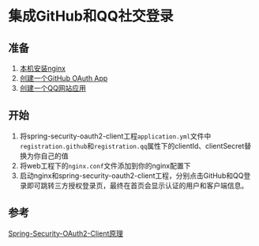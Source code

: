# 集成GitHub和QQ社交登录
## 准备
1. [本机安装nginx](http://nginx.org/en/download.html)
2. [创建一个GitHub OAuth App](https://github.com/settings/developers)
3. [创建一个QQ网站应用](https://connect.qq.com)
## 开始
1. 将spring-security-oauth2-client工程`application.yml`文件中`registration.github`和`registration.qq`属性下的clientId、clientSecret替换为你自己的值
2. 将web工程下的`nginx.conf`文件添加到你的nginx配置下
3. 启动nginx和spring-security-oauth2-client工程，分别点击GitHub和QQ登录即可跳转三方授权登录页，最终在首页会显示认证的用户和客户端信息。
## 参考
[Spring-Security-OAuth2-Client原理](https://www.zyc.red/Spring/Security/OAuth2/OAuth2-Client/)
